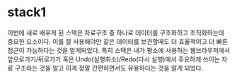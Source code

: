 # stack1
이번에 새로 배우게 된 스택은 자료구조 중 하나로 데이터를 구조화하고 조직화하는데 중요한 요소이다. 
이를 잘 사용해야만 같은 데이터를 보관할때도 더 효율적이고 더 빠른 접근이 가능하다는 것을 알게되었다.
특히 스택은 내가 평소에 사용하는 웹브라우저에서 앞으로가기/뒤로가기 혹은 Undo(실행취소)/Redo(다시 실행)에서 주요하게 쓰이는 자료 구조라는 것을 알고 이게 정말 간편하면서도 유용하다는 것을 알게 되었다.
